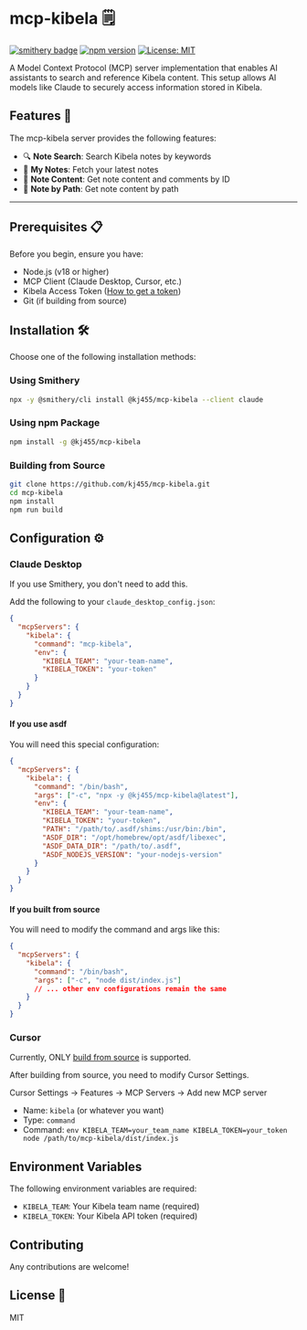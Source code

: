 # mcp-kibela 🗒️

[![smithery badge](https://smithery.ai/badge/@kj455/mcp-kibela)](https://smithery.ai/server/@kj455/mcp-kibela)
[![npm version](https://badge.fury.io/js/@kj455%2Fmcp-kibela.svg)](https://www.npmjs.com/package/@kj455/mcp-kibela)
[![License: MIT](https://img.shields.io/badge/License-MIT-yellow.svg)](https://opensource.org/licenses/MIT)

A Model Context Protocol (MCP) server implementation that enables AI assistants to search and reference Kibela content. This setup allows AI models like Claude to securely access information stored in Kibela.

## Features 🚀

The mcp-kibela server provides the following features:

- 🔍 **Note Search**: Search Kibela notes by keywords
- 📝 **My Notes**: Fetch your latest notes
- 📖 **Note Content**: Get note content and comments by ID
- 🔗 **Note by Path**: Get note content by path

---

## Prerequisites 📋

Before you begin, ensure you have:

- Node.js (v18 or higher)
- MCP Client (Claude Desktop, Cursor, etc.)
- Kibela Access Token ([How to get a token](https://support.kibe.la/hc/ja/articles/360036089931-API%E3%82%A2%E3%82%AF%E3%82%BB%E3%82%B9%E3%83%88%E3%83%BC%E3%82%AF%E3%83%B3%E3%81%AE%E5%8F%96%E5%BE%97%E6%96%B9%E6%B3%95%E3%82%92%E6%95%99%E3%81%88%E3%81%A6%E3%81%8F%E3%81%A0%E3%81%95%E3%81%84))
- Git (if building from source)

## Installation 🛠️

Choose one of the following installation methods:

### Using Smithery

```bash
npx -y @smithery/cli install @kj455/mcp-kibela --client claude
```

### Using npm Package

```bash
npm install -g @kj455/mcp-kibela
```

### Building from Source

```bash
git clone https://github.com/kj455/mcp-kibela.git
cd mcp-kibela
npm install
npm run build
```

## Configuration ⚙️

### Claude Desktop

If you use Smithery, you don't need to add this.

Add the following to your `claude_desktop_config.json`:

```json
{
  "mcpServers": {
    "kibela": {
      "command": "mcp-kibela",
      "env": {
        "KIBELA_TEAM": "your-team-name",
        "KIBELA_TOKEN": "your-token"
      }
    }
  }
}
```

#### If you use asdf

You will need this special configuration:

```json
{
  "mcpServers": {
    "kibela": {
      "command": "/bin/bash",
      "args": ["-c", "npx -y @kj455/mcp-kibela@latest"],
      "env": {
        "KIBELA_TEAM": "your-team-name",
        "KIBELA_TOKEN": "your-token",
        "PATH": "/path/to/.asdf/shims:/usr/bin:/bin",
        "ASDF_DIR": "/opt/homebrew/opt/asdf/libexec",
        "ASDF_DATA_DIR": "/path/to/.asdf",
        "ASDF_NODEJS_VERSION": "your-nodejs-version"
      }
    }
  }
}
```

#### If you built from source

You will need to modify the command and args like this:

```json
{
  "mcpServers": {
    "kibela": {
      "command": "/bin/bash",
      "args": ["-c", "node dist/index.js"]
      // ... other env configurations remain the same
    }
  }
}
```

### Cursor

Currently, ONLY [build from source](https://github.com/kj455/mcp-kibela#building-from-source) is supported.

After building from source, you need to modify Cursor Settings.

Cursor Settings -> Features -> MCP Servers -> Add new MCP server

- Name: `kibela` (or whatever you want)
- Type: `command`
- Command: `env KIBELA_TEAM=your_team_name KIBELA_TOKEN=your_token node /path/to/mcp-kibela/dist/index.js`

## Environment Variables

The following environment variables are required:

- `KIBELA_TEAM`: Your Kibela team name (required)
- `KIBELA_TOKEN`: Your Kibela API token (required)

## Contributing

Any contributions are welcome!

## License 📄

MIT
